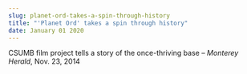 ```yaml
---
slug: planet-ord-takes-a-spin-through-history
title: "'Planet Ord' takes a spin through history"
date: January 01 2020
---
```


<p>CSUMB film project tells a story of the once-thriving base – <em>Monterey Herald</em>, Nov. 23, 2014
</p>

